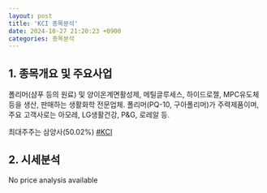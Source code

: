 ```yaml
---
layout: post
title: 'KCI 종목분석'
date: 2024-10-27 21:20:23 +0900
categories: 종목분석
---
```


## 1. 종목개요 및 주요사업

폴리머(샴푸 등의 원료) 및 양이온계면활성제, 메틸글루세스, 하이드로젤, MPC유도체 등을 생산, 판매하는 생활화학 전문업체. 폴리머(PQ-10, 구아폴리머)가 주력제품이며, 주요 고객사로는 아모레, LG생활건강, P&G, 로레알 등. 

최대주주는 삼양사(50.02%)
[#KCI](#)

## 2. 시세분석

No price analysis available
